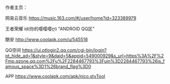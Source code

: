 作者主页：

网易云音乐 https://music.163.com/#/user/home?id=323389979

王者荣耀 id(你的嘤嘤嘤ღ) "ANDROID QQ区"

酷安 http://www.coolapk.com/u/545518

QQ空间 https://ui.ptlogin2.qq.com/cgi-bin/login?pt_hide_ad=1&style=9&daid=5&appid=549000929&s_url=https%3A%2F%2Fmp.qzone.qq.com%2Fu%2F2284467793%3Fuin%3D2284467793%26is_famous_space%3D1%26brand_flag%3D0


APP https://www.coolapk.com/apk/nico.styTool

